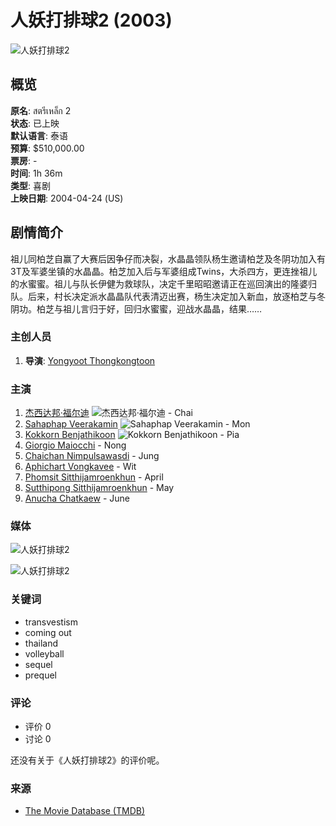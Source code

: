 # 人妖打排球2 (2003)

![人妖打排球2](https://media.themoviedb.org/t/p/w300_and_h450_bestv2/7R2E3mJQ2HPG6qx3Jc2adYHCSI7.jpg)

## 概览

**原名**: สตรีเหล็ก 2  
**状态**: 已上映  
**默认语言**: 泰语  
**预算**: $510,000.00  
**票房**: -  
**时间**: 1h 36m  
**类型**: 喜剧  
**上映日期**: 2004-04-24 (US)  

## 剧情简介

祖儿同柏芝自赢了大赛后因争仔而决裂，水晶晶领队杨生邀请柏芝及冬阴功加入有3T及军婆坐镇的水晶晶。柏芝加入后与军婆组成Twins，大杀四方，更连挫祖儿的水蜜蜜。祖儿与队长伊健为救球队，决定千里昭昭邀请正在巡回演出的隆婆归队。后来，村长决定派水晶晶队代表清迈出赛，杨生决定加入新血，放逐柏芝与冬阴功。柏芝与祖儿言归于好，回归水蜜蜜，迎战水晶晶，结果……

### 主创人员

1. **导演**: [Yongyoot Thongkongtoon](https://www.themoviedb.org/person/1091281?language=zh-CN)

### 主演

1. [杰西达邦·福尔迪](https://www.themoviedb.org/person/113949?language=zh-CN)
   ![杰西达邦·福尔迪](https://media.themoviedb.org/t/p/w138_and_h175_face/jNbzBkGr4VnlPexo8Vv6R6K2FlM.jpg) - Chai
2. [Sahaphap Veerakamin](https://www.themoviedb.org/person/1647815-sahaphap-veerakamin?language=zh-CN)
   ![Sahaphap Veerakamin](https://media.themoviedb.org/t/p/w138_and_h175_face/h5h1Id254RlW4aQ9ulIW8ZZv4kO.jpg) - Mon
3. [Kokkorn Benjathikoon](https://www.themoviedb.org/person/1647817-kokkorn-benjathikoon?language=zh-CN)
   ![Kokkorn Benjathikoon](https://media.themoviedb.org/t/p/w138_and_h175_face/8FMDvNneB3aHjBccRH5GUFCyJWQ.jpg) - Pia
4. [Giorgio Maiocchi](https://www.themoviedb.org/person/1365833-giorgio-maiocchi?language=zh-CN) - Nong
5. [Chaichan Nimpulsawasdi](https://www.themoviedb.org/person/1278042-chaichan-nimpulsawasdi?language=zh-CN) - Jung
6. [Aphichart Vongkavee](https://www.themoviedb.org/person/1647826-aphichart-vongkavee?language=zh-CN) - Wit
7. [Phomsit Sitthijamroenkhun](https://www.themoviedb.org/person/1647819-phomsit-sitthijamroenkhun?language=zh-CN) - April
8. [Sutthipong Sitthijamroenkhun](https://www.themoviedb.org/person/1647820-sutthipong-sitthijamroenkhun?language=zh-CN) - May
9. [Anucha Chatkaew](https://www.themoviedb.org/person/1647821-anucha-chatkaew?language=zh-CN) - June

### 媒体

![人妖打排球2](https://media.themoviedb.org/t/p/w533_and_h300_bestv2/aMNjSkqEYrQpucKPs5T4uI5Vikm.jpg)

![人妖打排球2](https://media.themoviedb.org/t/p/w220_and_h330_face/7R2E3mJQ2HPG6qx3Jc2adYHCSI7.jpg)

### 关键词

- transvestism
- coming out
- thailand
- volleyball
- sequel
- prequel

### 评论

- 评价 0
- 讨论 0

还没有关于《人妖打排球2》的评价呢。

### 来源

- [The Movie Database (TMDB)](https://www.themoviedb.org/movie/148227-2?language=zh-CN)